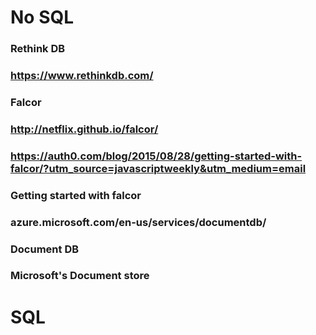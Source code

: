 # No SQL
### Rethink DB
### https://www.rethinkdb.com/
### Falcor

### http://netflix.github.io/falcor/
### https://auth0.com/blog/2015/08/28/getting-started-with-falcor/?utm_source=javascriptweekly&utm_medium=email
### Getting started with falcor
### azure.microsoft.com/en-us/services/documentdb/
### Document DB
### Microsoft's Document store
# SQL
